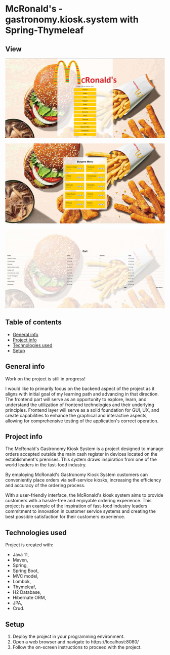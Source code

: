 # McRonald's - gastronomy.kiosk.system with Spring-Thymeleaf

## View

![Screenshot](./images/McRonlad's-gh1.png)

![Screenshot](./images/McRonlad's-gh2.png)

![Screenshot](./images/McRonald's-gh3.png)

## Table of contents
* [General info](#general-info)
* [Project info](#project-info)
* [Technologies used](#technologies-used)
* [Setup](#setup)

## General info
Work on the project is still in progress!

I would like to primarily focus on the backend aspect of the project as it aligns with initial goal of my learning path and advancing in that direction. The frontend part will serve as an opportunity to explore, learn, and understand the utilization of frontend technologies and their underlying principles. Frontend layer will serve as a solid foundation for GUI, UX, and create capabilities to enhance the graphical and interactive aspects, allowing for comprehensive testing of the application's correct operation.

## Project info
The McRonald's Gastronomy Kiosk System is a project designed to manage orders accepted outside the main cash register in devices located on the establishment's premises. This system draws inspiration from one of the world leaders in the fast-food industry.

By employing McRonald's Gastronomy Kiosk System customers can conveniently place orders via self-service kiosks, increasing the efficiency and accuracy of the ordering process.

With a user-friendly interface, the McRonald's kiosk system aims to provide customers with a hassle-free and enjoyable ordering experience. This project is an example of the inspiration of fast-food industry leaders commitment to innovation in customer service systems and creating the best possible satisfaction for their customers experience.
	
## Technologies used
Project is created with:
- Java 11, 
- Maven,
- Spring,
- Spring Boot,
- MVC model,
- Lombok,
- Thymeleaf,
- H2 Database,
- Hibernate ORM,
- JPA, 
- Crud.
	
## Setup
1. Deploy the project in your programming environment.
2. Open a web browser and navigate to https://localhost:8080/ 
3. Follow the on-screen instructions to proceed with the project.



